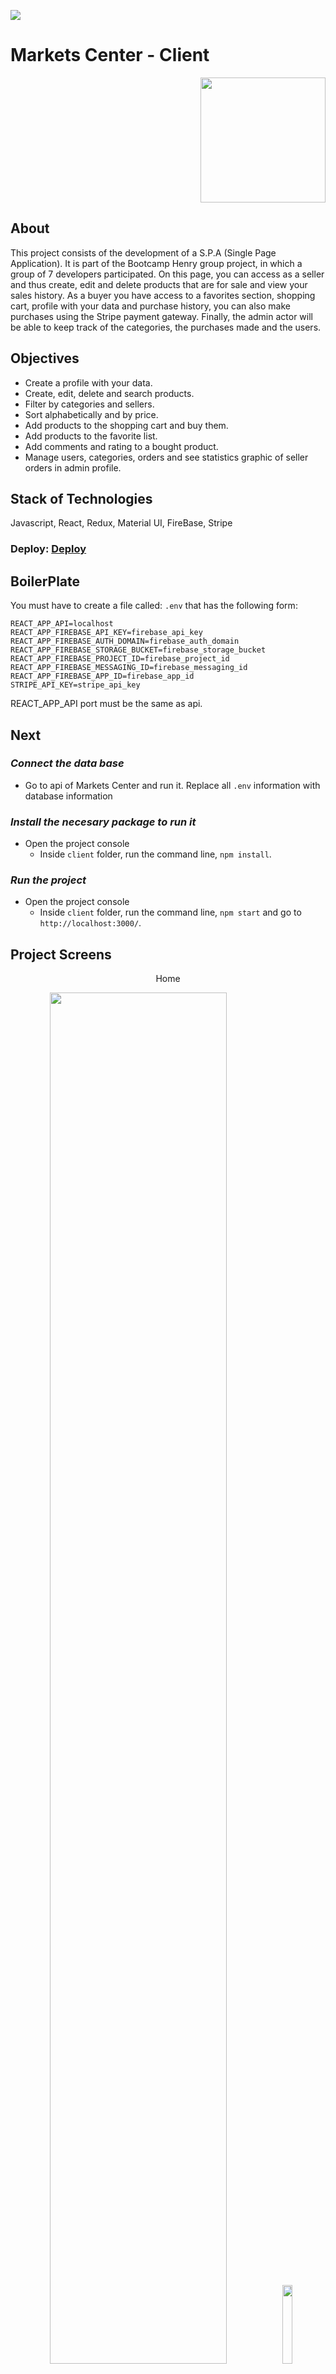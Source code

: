 <p align='left'>
    <img src='https://static.wixstatic.com/media/85087f_0d84cbeaeb824fca8f7ff18d7c9eaafd~mv2.png/v1/fill/w_160,h_30,al_c,q_85,usm_0.66_1.00_0.01/Logo_completo_Color_1PNG.webp' </img>
</p>

# Markets Center - Client

<p align="right">
  <img height="200" src="https://user-images.githubusercontent.com/86481813/168854600-5f78aaca-b87a-406d-813f-1095d8cd7879.png"/>
</p>

## About
This project consists of the development of a S.P.A (Single Page Application). It is part of the Bootcamp Henry group project, in which a group of 7 developers participated. On this page, you can access as a seller and thus create, edit and delete products that are for sale and view your sales history.
As a buyer you have access to a favorites section, shopping cart, profile with your data and purchase history, you can also make purchases using the Stripe payment gateway. Finally, the admin actor will be able to keep track of the categories, the purchases made and the users.

## Objectives
- Create a profile with your data.
- Create, edit, delete and search products.
- Filter by categories and sellers.
- Sort alphabetically and by price.
- Add products to the shopping cart and buy them.
- Add products to the favorite list.
- Add comments and rating to a bought product.
- Manage users, categories, orders and see statistics graphic of seller orders in admin profile.

## Stack of Technologies
Javascript, React, Redux, Material UI, FireBase, Stripe

### Deploy: [Deploy](https://markets-center.vercel.app/)

## BoilerPlate

You must have to create a file called: `.env` 
that has the following form: 

```
REACT_APP_API=localhost
REACT_APP_FIREBASE_API_KEY=firebase_api_key
REACT_APP_FIREBASE_AUTH_DOMAIN=firebase_auth_domain
REACT_APP_FIREBASE_STORAGE_BUCKET=firebase_storage_bucket
REACT_APP_FIREBASE_PROJECT_ID=firebase_project_id
REACT_APP_FIREBASE_MESSAGING_ID=firebase_messaging_id
REACT_APP_FIREBASE_APP_ID=firebase_app_id
STRIPE_API_KEY=stripe_api_key
```
REACT_APP_API port must be the same as api.

## Next 
### _Connect the data base_

 - Go to api of Markets Center and run it. Replace all `.env` information with database information

 ### _Install the necesary package to run it_

- Open the project console
    + Inside `client` folder, run the command line, `npm install`.

### _Run the project_

- Open the project console    
    + Inside `client` folder, run the command line, `npm start` and go to `http://localhost:3000/`. 

## Project Screens
<p align="center">Home</p>
<p align="center">
<a href='https://markets-center.vercel.app/' width='30%'/><img src='https://user-images.githubusercontent.com/86481813/167896551-3e477602-6ae5-48a8-a0ce-bbc368761090.png' width='75%'/></a>
<a href="https://markets-center.vercel.app/"><img src='https://user-images.githubusercontent.com/86481813/167896680-e6407325-97d8-44f0-b011-077d468012d3.png' width='18%'/></a>
</p>
